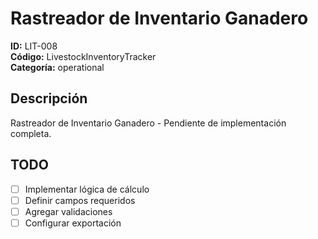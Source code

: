 # Rastreador de Inventario Ganadero

**ID:** LIT-008  
**Código:** LivestockInventoryTracker  
**Categoría:** operational

## Descripción
Rastreador de Inventario Ganadero - Pendiente de implementación completa.

## TODO
- [ ] Implementar lógica de cálculo
- [ ] Definir campos requeridos
- [ ] Agregar validaciones
- [ ] Configurar exportación
